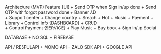 Architecture
(MVP)
Feature 
  {UI}
      + Send OTP when Sign in/up            done
      + Send OTP with forgot password       done
      + Banner AD                          
      + Support center
      + Change country 
      + Sreach
      + Hot
      + Music
      + Payment
      + Library
      + Control info
  {DASHBOARD}
      + CRUD          
      + Control Payment
  {SERVICE}
      + Play Music
      + Buy book
      + Sign in/up Social

      
DATABASE
      + NO SQL
      + FIREBASE

API / RESFULAPI
      + MOMO API
      + ZALO SDK API
      + GOOGLE API
      
  
